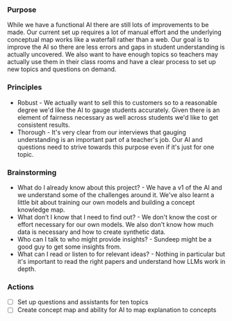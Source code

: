 ### Purpose
While we have a functional AI there are still lots of improvements to be made. Our current set up requires a lot of manual effort and the underlying conceptual map works like a waterfall rather than a web. Our goal is to improve the AI so there are less errors and gaps in student understanding is actually uncovered. We also want to have enough topics so teachers may actually use them in their class rooms and have a clear process to set up new topics and questions on demand. 

### Principles
- Robust - We actually want to sell this to customers so to a reasonable degree we'd like the AI to gauge students accurately. Given there is an element of fairness necessary as well across students we'd like to get consistent results. 
- Thorough - It's very clear from our interviews that gauging understanding is an important part of a teacher's job. Our AI and questions need to strive towards this purpose even if it's just for one topic. 

### Brainstorming
- What do I already know about this project? - We have a v1 of the AI and we understand some of the challenges around it. We've also learnt a little bit about training our own models and building a concept knowledge map. 
- What don’t I know that I need to find out? - We don't know the cost or effort necessary for our own models. We also don't know how much data is necessary and how to create synthetic data. 
- Who can I talk to who might provide insights? - Sundeep might be a good guy to get some insights from. 
- What can I read or listen to for relevant ideas? - Nothing in particular but it's important to read the right papers and understand how LLMs work in depth. 

### Actions

- [ ] Set up questions and assistants for ten topics
- [ ] Create concept map and ability for AI to map explanation to concepts